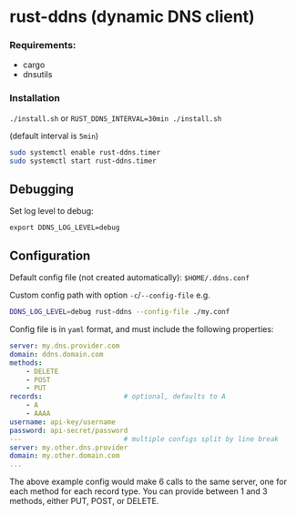 # rust-ddns (dynamic DNS client)

### Requirements:

- cargo
- dnsutils

### Installation

`./install.sh` or `RUST_DDNS_INTERVAL=30min ./install.sh`

(default interval is `5min`)

```sh
sudo systemctl enable rust-ddns.timer
sudo systemctl start rust-ddns.timer
```

## Debugging

Set log level to debug:

`export DDNS_LOG_LEVEL=debug`

## Configuration

Default config file (not created automatically): `$HOME/.ddns.conf`

Custom config path with option `-c`/`--config-file` e.g.

```sh
DDNS_LOG_LEVEL=debug rust-ddns --config-file ./my.conf
```

Config file is in `yaml` format, and must include the following properties:

```yaml
server: my.dns.provider.com
domain: ddns.domain.com
methods:
    - DELETE
    - POST
    - PUT
records:                    # optional, defaults to A
    - A
    - AAAA
username: api-key/username
password: api-secret/password
---                         # multiple configs split by line break
server: my.other.dns.provider
domain: my.other.domain.com
...  
```

The above example config would make 6 calls to the same server, one for each method for each record type. You can provide between 1 and 3 methods, either PUT, POST, or DELETE.
